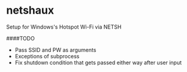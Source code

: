 netshaux
========

Setup for Windows's Hotspot Wi-Fi via NETSH

####TODO
- Pass SSID and PW as arguments
- Exceptions of subprocess
- Fix shutdown condition that gets passed either way after user input
